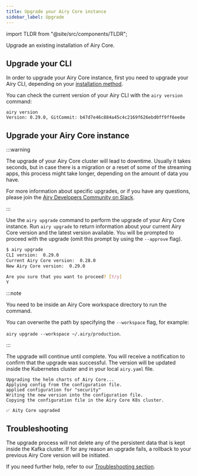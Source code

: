 ```yaml
---
title: Upgrade your Airy Core instance
sidebar_label: Upgrade
---
```


import TLDR from "@site/src/components/TLDR";

<TLDR>

Upgrade an existing installation of Airy Core.

</TLDR>

## Upgrade your CLI

In order to upgrade your Airy Core instance, first you need to upgrade your Airy CLI, depending on your [installation method](/cli/introduction#step-2-install-the-airy-cli).

You can check the current version of your Airy CLI with the `airy version` command:

```
airy version
Version: 0.29.0, GitCommit: b47d7e46c884a45c4c2169f626ebd0ff9ff6ee8e
```

## Upgrade your Airy Core instance

:::warning

The upgrade of your Airy Core cluster will lead to downtime. Usually it takes seconds, but in case there is a migration or a reset of some of the streaming apps, this process might take longer, depending on the amount of data you have.

For more information about specific upgrades, or if you have any questions, please join the [Airy Developers Community on Slack](https://airy-developers.slack.com/).

:::

Use the `airy upgrade` command to perform the upgrade of your Airy Core instance. Run `airy upgrade` to return information about your current Airy Core version and the latest version available. You will be prompted to proceed with the upgrade (omit this prompt by using the `--approve` flag).

```sh
$ airy upgrade
CLI version:  0.29.0
Current Airy Core version:  0.28.0
New Airy Core version:  0.29.0

Are you sure that you want to proceed? [Y/y]
Y
```

:::note

You need to be inside an Airy Core workspace directory to run the command.

You can overwrite the path by specifying the `--workspace` flag, for example:

`airy upgrade --workspace ~/.airy/production`.

:::

The upgrade will continue until complete. You will receive a notification to confirm that the upgrade was successful. The version will be updated inside the Kubernetes cluster and in your local `airy.yaml` file.

```
Upgrading the helm charts of Airy Core...
Applying config from the configuration file.
applied configuration for "security"
Writing the new version into the configuration file.
Copying the configuration file in the Airy Core K8s cluster.

✅ Aity Core upgraded
```

## Troubleshooting

The upgrade process will not delete any of the persistent data that is kept inside the Kafka cluster. If for any reason an upgrade fails, a rollback to your previous Airy Core version will be initiated.

If you need further help, refer to our [Troubleshooting section](/getting-started/troubleshooting).
